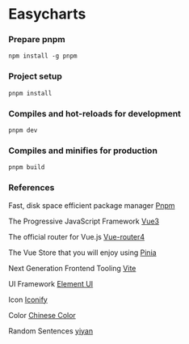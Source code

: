# Easycharts

### Prepare pnpm

```
npm install -g pnpm
```

### Project setup

```
pnpm install
```

### Compiles and hot-reloads for development

```
pnpm dev
```

### Compiles and minifies for production

```
pnpm build
```

### References

Fast, disk space efficient package manager [Pnpm](https://pnpm.io/zh/)

The Progressive JavaScript Framework [Vue3](https://v3.cn.vuejs.org/)

The official router for Vue.js [Vue-router4](https://router.vuejs.org/zh/)

The Vue Store that you will enjoy using [Pinia](https://pinia.vuejs.org/introduction.html)

Next Generation Frontend Tooling [Vite](https://www.vitejs.net/)

UI Framework [Element UI](https://element-plus.gitee.io/)

Icon [Iconify](https://icon-sets.iconify.design/)

Color [Chinese Color](https://colors.ichuantong.cn/)

Random Sentences [yiyan](https://developer.hitokoto.cn/)
